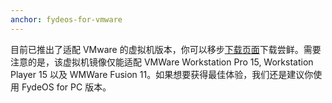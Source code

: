 ```yaml
---
anchor: fydeos-for-vmware
---
```

目前已推出了适配 VMware 的虚拟机版本，你可以移步[下载页面](https://fydeos.com/download/)下载尝鲜。需要注意的是，该虚拟机镜像仅能适配 VMWare Workstation Pro 15, Workstation Player 15 以及 WMWare Fusion 11。如果想要获得最佳体验，我们还是建议你使用 FydeOS for PC 版本。

